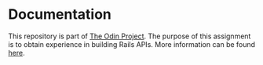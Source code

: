 # Documentation

This repository is part of [The Odin Project](http://www.theodinproject.com/). The purpose of this assignment is to obtain experience in building Rails APIs. More information can be found [here](http://www.theodinproject.com/ruby-on-rails/apis?ref=lc-pb). 